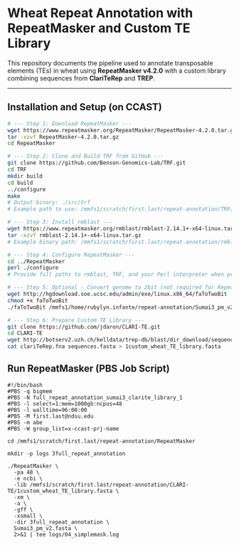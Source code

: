 # Wheat Repeat Annotation with RepeatMasker and Custom TE Library

This repository documents the pipeline used to annotate transposable elements (TEs) in wheat using **RepeatMasker v4.2.0** with a custom library combining sequences from **ClariTeRep** and **TREP**.

---

## Installation and Setup (on CCAST)

```bash
# --- Step 1: Download RepeatMasker ---
wget https://www.repeatmasker.org/RepeatMasker/RepeatMasker-4.2.0.tar.gz
tar -xzvf RepeatMasker-4.2.0.tar.gz
cd RepeatMasker

# --- Step 2: Clone and Build TRF from GitHub ---
git clone https://github.com/Benson-Genomics-Lab/TRF.git
cd TRF
mkdir build 
cd build
../configure
make
# Output binary: ./src/trf
# Example path to use: /mmfs1/scratch/first.last/repeat-annotation/TRF/build/src/trf

# --- Step 3: Install rmblast ---
wget https://www.repeatmasker.org/rmblast/rmblast-2.14.1+-x64-linux.tar.gz
tar -xzvf rmblast-2.14.1+-x64-linux.tar.gz
# Example binary path: /mmfs1/scratch/first.last/repeat-annotation/rmblast-2.14.0/bin/

# --- Step 4: Configure RepeatMasker ---
cd ../RepeatMasker
perl ./configure
# Provide full paths to rmblast, TRF, and your Perl interpreter when prompted

# --- Step 5: Optional - Convert genome to 2bit (not required for RepeatMasker) ---
wget http://hgdownload.soe.ucsc.edu/admin/exe/linux.x86_64/faToTwoBit
chmod +x faToTwoBit
./faToTwoBit /mmfs1/home/rubylyn.infante/repeat-annotation/Sumai3_pm_v2.fasta Sumai3_pm_v2.2bit

# --- Step 6: Prepare Custom TE Library ---
git clone https://github.com/jdaron/CLARI-TE.git
cd CLARI-TE
wget http://botserv2.uzh.ch/kelldata/trep-db/blast/dir_download/sequences.fasta
cat clariTeRep.fna sequences.fasta > 1custom_wheat_TE_library.fasta
```

## Run RepeatMasker (PBS Job Script)
```
#!/bin/bash
#PBS -q bigmem
#PBS -N full_repeat_annotation_sumai3_clarite_library_1
#PBS -l select=1:mem=1000gb:ncpus=48
#PBS -l walltime=96:00:00
#PBS -M first.last@ndsu.edu
#PBS -m abe
#PBS -W group_list=x-ccast-prj-name

cd /mmfs1/scratch/first.last/repeat-annotation/RepeatMasker

mkdir -p logs 3full_repeat_annotation

./RepeatMasker \
  -pa 48 \
  -e ncbi \
  -lib /mmfs1/scratch/first.last/repeat-annotation/CLARI-TE/1custom_wheat_TE_library.fasta \
  -xm \
  -a \
  -gff \
  -xsmall \
  -dir 3full_repeat_annotation \
  Sumai3_pm_v2.fasta \
  2>&1 | tee logs/04_simplemask.log
```
